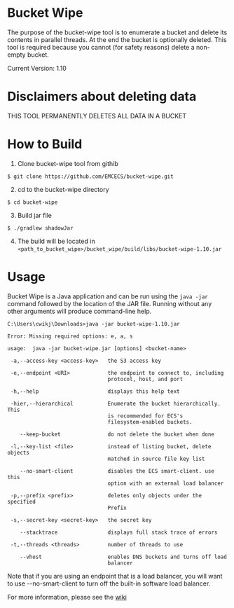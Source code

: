 # Bucket Wipe 
The purpose of the bucket-wipe tool is to enumerate a bucket and delete its contents in parallel threads.  At the end the bucket is optionally deleted.  This tool is required because you cannot (for safety reasons) delete a non-empty bucket.

Current Version: 1.10

# Disclaimers about deleting data

THIS TOOL PERMANENTLY DELETES ALL DATA IN A BUCKET

# How to Build 

1. Clone bucket-wipe tool from githib 
```
$ git clone https://github.com/EMCECS/bucket-wipe.git
```
2. cd to the bucket-wipe directory
```
$ cd bucket-wipe
```
3. Build jar file
```
$ ./gradlew shadowJar
```
4. The build will be located in `<path_to_bucket_wipe>/bucket_wipe/build/libs/bucket-wipe-1.10.jar`

# Usage
Bucket Wipe is a Java application and can be run using the `java -jar` command followed by the location of the JAR file.  Running without any other arguments will produce command-line help.

 

``` 
C:\Users\cwikj\Downloads>java -jar bucket-wipe-1.10.jar

Error: Missing required options: e, a, s

usage:  java -jar bucket-wipe.jar [options] <bucket-name> 

 -a,--access-key <access-key>   the S3 access key

 -e,--endpoint <URI>            the endpoint to connect to, including
                                protocol, host, and port
                                
 -h,--help                      displays this help text

 -hier,--hierarchical           Enumerate the bucket hierarchically.  This
                                is recommended for ECS's
                                filesystem-enabled buckets.

    --keep-bucket               do not delete the bucket when done

 -l,--key-list <file>           instead of listing bucket, delete objects
                                matched in source file key list

    --no-smart-client           disables the ECS smart-client. use this
                                option with an external load balancer

 -p,--prefix <prefix>           deletes only objects under the specified
                                Prefix

 -s,--secret-key <secret-key>   the secret key

    --stacktrace                displays full stack trace of errors

 -t,--threads <threads>         number of threads to use

    --vhost                     enables DNS buckets and turns off load
                                balancer
```

Note that if you are using an endpoint that is a load balancer, you will want to use --no-smart-client to turn off the built-in software load balancer.
  
For more information, please see the [wiki](https://github.com/EMCECS/bucket-wipe/wiki)
